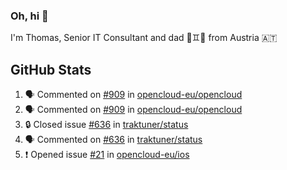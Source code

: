 ### Oh, hi 👋

I'm Thomas, Senior IT Consultant and dad 👶♊️👶 from Austria 🇦🇹

<!--
**traktuner/traktuner** is a ✨ _special_ ✨ repository because its `README.md` (this file) appears on your GitHub profile.

Here are some ideas to get you started:

- 🔭 I’m currently working on ...
- 🌱 I’m currently learning ...
- 👯 I’m looking to collaborate on ...
- 🤔 I’m looking for help with ...
- 💬 Ask me about ...
- 📫 How to reach me: ...
- 😄 Pronouns: ...
- ⚡ Fun fact: ...
-->

</div>

## GitHub Stats
<!--START_SECTION:activity-->
1. 🗣 Commented on [#909](https://github.com/opencloud-eu/opencloud/issues/909#issuecomment-3334597873) in [opencloud-eu/opencloud](https://github.com/opencloud-eu/opencloud)
2. 🗣 Commented on [#909](https://github.com/opencloud-eu/opencloud/issues/909#issuecomment-3333902280) in [opencloud-eu/opencloud](https://github.com/opencloud-eu/opencloud)
3. 🔒 Closed issue [#636](https://github.com/traktuner/status/issues/636) in [traktuner/status](https://github.com/traktuner/status)
4. 🗣 Commented on [#636](https://github.com/traktuner/status/issues/636#issuecomment-3332020926) in [traktuner/status](https://github.com/traktuner/status)
5. ❗ Opened issue [#21](https://github.com/opencloud-eu/ios/issues/21) in [opencloud-eu/ios](https://github.com/opencloud-eu/ios)
<!--END_SECTION:activity-->
